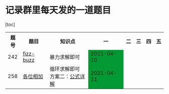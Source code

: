 # 记录群里每天发的一道题目
[toc]

<table>
         <tr>
            <th>题号</th>
            <th>题目</th>
            <th>知识点</th>
            <th>一</th>
            <th>二</th>
            <th>三</th>
            <th>四</th>
            <th>五</th>
        </tr>
        <tr>
            <td>242</td>
            <td><a href="https://leetcode-cn.com/problems/fizz-buzz/">fizz-buzz</a></td>
            <td>暴力求解即可</td>
            <td style="background-color: #009933;">2021-04-10</td>
            <td></td>
            <td></td>
            <td></td>
            <td></td>
        </tr>
        <tr>
            <td>258</td>
            <td><a href="https://leetcode-cn.com/problems/add-digits/">各位相加</a></td>
            <td>循环求解即可<br/>方案二：<a href="https://blog.csdn.net/weixin_41541562/article/details/106635899">公式详解</a></td>
            <td style="background-color: #009933;">2021-04-11</td>
            <td></td>
            <td></td>
            <td></td>
            <td></td>
        </tr>
</table>

